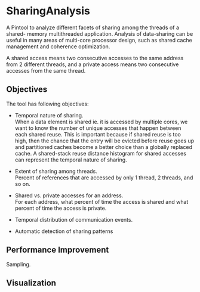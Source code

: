 SharingAnalysis
===============================================================================
A Pintool to analyze different facets of sharing among the threads of a shared-
memory multithreaded application. Analysis of data-sharing can be useful in
many areas of multi-core processor design, such as shared cache management and
coherence optimization. 

A shared access means two consecutive accesses to the same address from 2
different threads, and a private access means two consecutive accesses
from the same thread.

Objectives
-------------------------------------------------------------------------------
The tool has following objectives:

* Temporal nature of sharing.  
When a data element is shared ie. it is accessed by multiple cores, we want to
know the number of unique accesses that happen between each shared reuse. This
is important because if shared reuse is too high, then the chance that the 
entry will be evicted before reuse goes up and partitioned caches become a 
better choice than a globally replaced cache. A shared-stack reuse distance
histogram for shared accesses can represent the temporal nature of sharing.

* Extent of sharing among threads.  
Percent of references that are accessed by only 1 thread, 2 threads, and so on.

* Shared vs. private accesses for an address.  
For each address, what percent of time the access is shared and what percent
of time the access is private.

* Temporal distribution of communication events.

* Automatic detection of sharing patterns

Performance Improvement
-------------------------------------------------------------------------------
Sampling.

Visualization
-------------------------------------------------------------------------------

